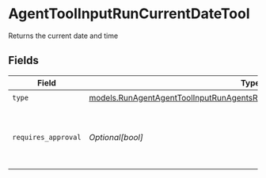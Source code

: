 # AgentToolInputRunCurrentDateTool

Returns the current date and time


## Fields

| Field                                                                                                                                                            | Type                                                                                                                                                             | Required                                                                                                                                                         | Description                                                                                                                                                      |
| ---------------------------------------------------------------------------------------------------------------------------------------------------------------- | ---------------------------------------------------------------------------------------------------------------------------------------------------------------- | ---------------------------------------------------------------------------------------------------------------------------------------------------------------- | ---------------------------------------------------------------------------------------------------------------------------------------------------------------- |
| `type`                                                                                                                                                           | [models.RunAgentAgentToolInputRunAgentsRequestRequestBodySettingsTools11Type](../models/runagentagenttoolinputrunagentsrequestrequestbodysettingstools11type.md) | :heavy_check_mark:                                                                                                                                               | N/A                                                                                                                                                              |
| `requires_approval`                                                                                                                                              | *Optional[bool]*                                                                                                                                                 | :heavy_minus_sign:                                                                                                                                               | Whether this tool requires approval before execution                                                                                                             |